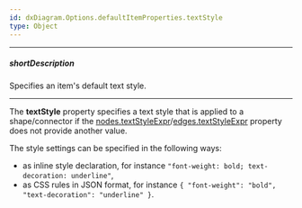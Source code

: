 ```yaml
---
id: dxDiagram.Options.defaultItemProperties.textStyle
type: Object
---
```

---
##### shortDescription
Specifies an item's default text style.

---
The **textStyle** property specifies a text style that is applied to a shape/connector if the [nodes.textStyleExpr](/api-reference/10%20UI%20Components/dxDiagram/1%20Configuration/nodes/textStyleExpr.md '/Documentation/ApiReference/UI_Components/dxDiagram/Configuration/nodes/#textStyleExpr')/[edges.textStyleExpr](/api-reference/10%20UI%20Components/dxDiagram/1%20Configuration/edges/textStyleExpr.md '/Documentation/ApiReference/UI_Components/dxDiagram/Configuration/edges/#textStyleExpr') property does not provide another value.

The style settings can be specified in the following ways:

- as inline style declaration, for instance `"font-weight: bold; text-decoration: underline"`,
- as CSS rules in JSON format, for instance `{ "font-weight": "bold", "text-decoration": "underline" }`.
